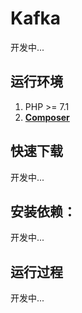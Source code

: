 <h1 align="left">Kafka</h1>

开发中...

## 运行环境

1. PHP >= 7.1
2. **[Composer](https://getcomposer.org/)**

## 快速下载

开发中...

## 安装依赖：

开发中...


## 运行过程

开发中...
